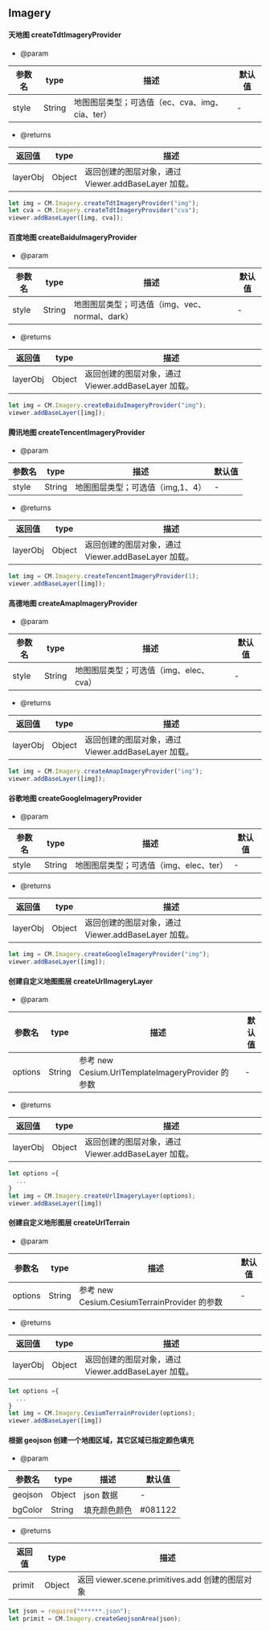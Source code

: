 ## Imagery

#### 天地图 createTdtImageryProvider

- @param

| 参数名 | type   | 描述                                           | 默认值 |
| ------ | ------ | ---------------------------------------------- | ------ |
| style  | String | 地图图层类型；可选值（ec、cva、img、cia、ter） | -      |

- @returns

| 返回值   | type   | 描述                                                |
| -------- | ------ | --------------------------------------------------- |
| layerObj | Object | 返回创建的图层对象，通过 Viewer.addBaseLayer 加载。 |

```js
let img = CM.Imagery.createTdtImageryProvider("img");
let cva = CM.Imagery.createTdtImageryProvider("cva");
viewer.addBaseLayer([img, cva]);
```

#### 百度地图 createBaiduImageryProvider

- @param

| 参数名 | type   | 描述                                           | 默认值 |
| ------ | ------ | ---------------------------------------------- | ------ |
| style  | String | 地图图层类型；可选值（img、vec、normal、dark） | -      |

- @returns

| 返回值   | type   | 描述                                                |
| -------- | ------ | --------------------------------------------------- |
| layerObj | Object | 返回创建的图层对象，通过 Viewer.addBaseLayer 加载。 |

```js
let img = CM.Imagery.createBaiduImageryProvider("img");
viewer.addBaseLayer([img]);
```

#### 腾讯地图 createTencentImageryProvider

- @param

| 参数名 | type   | 描述                             | 默认值 |
| ------ | ------ | -------------------------------- | ------ |
| style  | String | 地图图层类型；可选值（img,1、4） | -      |

- @returns

| 返回值   | type   | 描述                                                |
| -------- | ------ | --------------------------------------------------- |
| layerObj | Object | 返回创建的图层对象，通过 Viewer.addBaseLayer 加载。 |

```js
let img = CM.Imagery.createTencentImageryProvider(1);
viewer.addBaseLayer([img]);
```

#### 高德地图 createAmapImageryProvider

- @param

| 参数名 | type   | 描述                                   | 默认值 |
| ------ | ------ | -------------------------------------- | ------ |
| style  | String | 地图图层类型；可选值（img、elec、cva） | -      |

- @returns

| 返回值   | type   | 描述                                                |
| -------- | ------ | --------------------------------------------------- |
| layerObj | Object | 返回创建的图层对象，通过 Viewer.addBaseLayer 加载。 |

```js
let img = CM.Imagery.createAmapImageryProvider("img");
viewer.addBaseLayer([img]);
```

#### 谷歌地图 createGoogleImageryProvider

- @param

| 参数名 | type   | 描述                                   | 默认值 |
| ------ | ------ | -------------------------------------- | ------ |
| style  | String | 地图图层类型；可选值（img、elec、ter） | -      |

- @returns

| 返回值   | type   | 描述                                                |
| -------- | ------ | --------------------------------------------------- |
| layerObj | Object | 返回创建的图层对象，通过 Viewer.addBaseLayer 加载。 |

```js
let img = CM.Imagery.createGoogleImageryProvider("img");
viewer.addBaseLayer([img]);
```

#### 创建自定义地图图层 createUrlImageryLayer

- @param

| 参数名  | type   | 描述                                              | 默认值 |
| ------- | ------ | ------------------------------------------------- | ------ |
| options | String | 参考 new Cesium.UrlTemplateImageryProvider 的参数 | -      |

- @returns

| 返回值   | type   | 描述                                                |
| -------- | ------ | --------------------------------------------------- |
| layerObj | Object | 返回创建的图层对象，通过 Viewer.addBaseLayer 加载。 |

```js
let options ={
  ...
}
let img = CM.Imagery.createUrlImageryLayer(options);
viewer.addBaseLayer([img])
```

#### 创建自定义地形图层 createUrlTerrain

- @param

| 参数名  | type   | 描述                                         | 默认值 |
| ------- | ------ | -------------------------------------------- | ------ |
| options | String | 参考 new Cesium.CesiumTerrainProvider 的参数 | -      |

- @returns

| 返回值   | type   | 描述                                                |
| -------- | ------ | --------------------------------------------------- |
| layerObj | Object | 返回创建的图层对象，通过 Viewer.addBaseLayer 加载。 |

```js
let options ={
  ...
}
let img = CM.Imagery.CesiumTerrainProvider(options);
viewer.addBaseLayer([img])
```

#### 根据 geojson 创建一个地图区域，其它区域已指定颜色填充

- @param

| 参数名  | type   | 描述         | 默认值  |
| ------- | ------ | ------------ | ------- |
| geojson | Object | json 数据    | -       |
| bgColor | String | 填充颜色颜色 | #081122 |

- @returns

| 返回值 | type   | 描述                                            |
| ------ | ------ | ----------------------------------------------- |
| primit | Object | 返回 viewer.scene.primitives.add 创建的图层对象 |

```js
let json = require("******.json");
let primit = CM.Imagery.createGeojsonArea(json);
```
